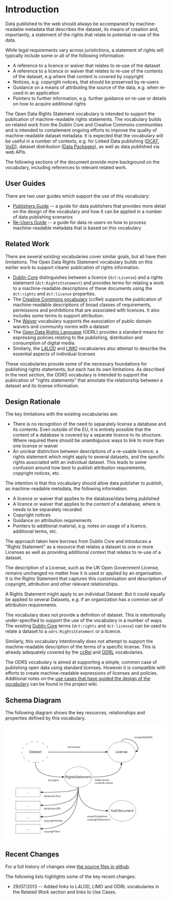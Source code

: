 # Introduction

Data published to the web should always be accompanied by machine-readable metadata that describes the dataset, its means of creation and, importantly, a statement of the rights that relate to potential re-use of the data. 

While legal requirements vary across juristictions, a statement of rights will typically include some or all of the following information:

* A reference to a licence or waiver that relates to re-use of the dataset
* A reference to a licence or waiver that relates to re-use of the contents of the dataset, e.g where that content is covered by copyright
* Notices, e.g. copyright notices, that should be preserved by re-users
* Guidance on a means of attributing the source of the data, e.g. when re-used in an application
* Pointers to further information, e.g. further guidance on re-use or details on how to acquire additional rights

The Open Data Rights Statement vocabulary is intended to support the publication of machine-readable rights statements. The vocabulary builds on related work from the Dublin Core and Creative Commons communities and is intended to complement ongoing efforts to improve the quality of machine-readable dataset metadata. It is expected that the vocabulary will be useful in a number of contexts, e.g. for Linked Data publishing ([DCAT](http://www.w3.org/TR/vocab-dcat/), [VoiD](http://www.w3.org/TR/void/)), dataset distribution ([Data Packages](http://www.dataprotocols.org/en/latest/data-packages.html)), as well as data published via web APIs.

The following sections of the document provide more background on the vocabulary, including references to relevant related work.

## User Guides

There are two user guides which support the use of this vocabulary:

* [Publishers Guide](https://github.com/theodi/open-data-licensing/blob/master/guides/publisher-guide.md) -- a guide for data publishers that provides more detail on the design of the vocabulary and how it can be applied in a number of data publishing scenarios
* [Re-Users Guide](https://github.com/theodi/open-data-licensing/blob/master/guides/reusers-guide.md) -- a guide for data re-users on how to process machine-readable metadata that is based on this vocabulary

## Related Work

There are several existing vocabularies cover similar goals, but all have their limitations. The Open Data Rights Statement vocabulary builds on this earlier work to support clearer publication of rights information.

* [Dublin Core](http://dublincore.org/documents/dcmi-terms/) distinguishes between a licence (`dct:License`) and a rights statement (`dct:RightsStatement`) and provides terms for relating a work to a machine-readable descriptions of these documents using the `dct:rights` and `dct:license` properties.
* The [Creative Commons vocabulary](http://creativecommons.org/ns) (ccRel) supports the publication of machine-readable descriptions of broad classes of requirements, permissions and prohibitions that are associated with licences. It also includes some terms to support attribution.
* The [Waiver](http://vocab.org/waiver/terms/.html) vocabulary supports the association of public domain waivers and community norms with a dataset
* The [Open Data Rights Language](http://www.w3.org/community/odrl/) (ODRL) provides a standard means for expressing policies relating to the publishing, distribution and consumption of digital media.
* Similarly, the [L4LOD](http://ns.inria.fr/l4lod/v2/l4lod_v2.html) and [LIMO](http://data.opendataday.it/LiMo/) vocabularies also attempt to describe the essential aspects of individual licenses

These vocabularies provide some of the necessary foundations for publishing rights statements, but each has its own limitations. As described in the next section, the ODRS vocabulary is intended to support the publication of "rights statements" that annotate the relationship between a dataset and its license information.

## Design Rationale

The key limitations with the existing vocabularies are:

* There is no recognition of the need to separately license a database and its contents. Even outside of the EU, it is entirely possible that the content of a database is covered by a separate licence to its structure. Where required there should be unambiguous ways to link to more than one license or waiver
* An unclear distinction between descriptions of a re-usable licence; a rights statement which might apply to several datasets, and the specific rights associated with an individual dataset. This leads to some confusion around how best to publish attribution requirements, copyright notices, etc.

The intention is that this vocabulary should allow data publisher to publish, as machine-readable metadata, the following information:

* A licence or waiver that applies to the database/data being published
* A licence or waiver that applies to the content of a database, where is needs to be separately recorded
* Copyright notices
* Guidance on attribution requirements
* Pointers to additional material, e.g. notes on usage of a licence, additional terms, etc.

The approach taken here borrows from Dublin Core and introduces a "Rights Statement" as a resource that relates a dataset to one or more Licenses as well as providing additional context that relates to re-use of a dataset.

The description of a License, such as the UK Open Government License, remains unchanged no matter how it is used or applied by an organisation. It is the Rights Statement that captures this customisation and description of copyright, attribution and other relevant relationships.

A Rights Statement might apply to an individual Dataset. But it could equally be applied to several Datasets, e.g. if an organization has a common set of attribution requirements.

The vocabulary does not provide a definition of dataset. This is intentionally under-specified to support the use of the vocabulary in a number of ways. The existing [Dublin Core](http://dublincore.org/documents/dcmi-terms/) terms (`dct:rights` and `dct:license`) can be used to relate a dataset to a `odrs:RightsStatement` or a licence.

Similarly, this vocabulary intentionally does not attempt to support the machine-readable description of the terms of a specific license. This is already adequately covered by the [ccRel](http://creativecommons.org/ns) and [ODRL](http://www.w3.org/community/odrl/) vocabularies. 

The ODRS vocabulary is aimed at supporting a simple, common case of publishing open data using standard licenses. However it is compatible with efforts to create machine-readable expressions of licenses and policies. Additional notes on the [use cases that have guided the design of the vocabulary](https://github.com/theodi/open-data-licensing/wiki/Use-cases) can be found in the project wiki.

## Schema Diagram

The following diagram shows the key resources, relationships and properties defined by this vocabulary.

![Schema diagram](diagram.png)

## Recent Changes

For a full history of changes view [the source files in github](https://github.com/theodi/open-data-licensing/tree/master/schema).

The following lists highlights some of the key recent changes:

* 29/07/2013 -- Added links to L4LOD, LIMO and ODRL vocabularies in the Related Work section and links to Use Cases.

